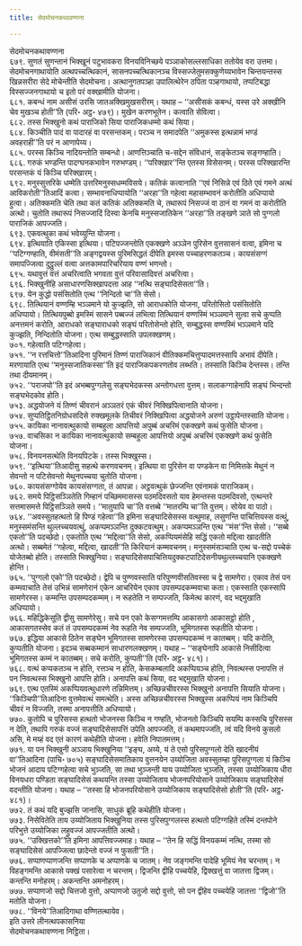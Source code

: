 ```yaml
---
title: सेदमोचनकथावण्णना

---
```

सेदमोचनकथावण्णना  
६७९. सुणतं सुणन्तानं भिक्खूनं पटुभावकरा विनयविनिच्छये पञ्ञाकोसल्लसाधिका ततोयेव वरा उत्तमा। सेदमोचनगाथायोति अत्थपच्चत्थिकानं, सासनपच्चत्थिकानञ्च विस्सज्जेतुमसक्कुणेय्यभावेन चिन्तयन्तस्स खिन्नसरीरा सेदे मोचेन्तीति सेदमोचना। अत्थानुगतपञ्हा उपालित्थेरेन ठपिता पञ्हगाथायो, तप्पटिबद्धा विस्सज्जनगाथायो च इतो परं वक्खामीति योजना।  
६८१. कबन्धं नाम असीसं उरसि जातअक्खिमुखसरीरम्। यथाह – ‘‘असीसकं कबन्धं, यस्स उरे अक्खीनि चेव मुखञ्च होती’’ति (परि॰ अट्ठ॰ ४७९)। मुखेन करणभूतेन। कत्वाति सेवित्वा।  
६८२. तस्स भिक्खुनो कथं पाराजिको सिया पाराजिकधम्मो कथं सिया।  
६८४. किञ्चीति पादं वा पादारहं वा परसन्तकम्। परञ्च न समादपेति ‘‘अमुकस्स इत्थन्नामं भण्डं अवहराही’’ति परं न आणापेय्य।  
६८५. परस्स किञ्चि नादियन्तोति सम्बन्धो। आणत्तिञ्चाति च-सद्देन संविधानं, सङ्केतञ्च सङ्गण्हाति।  
६८६. गरुकं भण्डन्ति पादग्घनकभावेन गरुभण्डम्। ‘‘परिक्खार’’न्ति एतस्स विसेसनम्। परस्स परिक्खारन्ति परसन्तकं यं किञ्चि परिक्खारम्।  
६९२. मनुस्सुत्तरिके धम्मेति उत्तरिमनुस्सधम्मविसये। कतिकं कत्वानाति ‘‘एवं निसिन्ने एवं ठिते एवं गमने अत्थं आविकरोती’’तिआदिं कत्वा। सम्भावनाधिप्पायोति ‘‘अरहा’’ति गहेत्वा महासम्भावनं करोतीति अधिप्पायो हुत्वा। अतिक्कमति चेति तथा कतं कतिकं अतिक्कमति चे, तथारूपं निसज्जं वा ठानं वा गमनं वा करोतीति अत्थो। चुतोति तथारूपं निसज्जादिं दिस्वा केनचि मनुस्सजातिकेन ‘‘अरहा’’ति तङ्खणे ञाते सो पुग्गलो पाराजिकं आपज्जति।  
६९३. एकवत्थुका कथं भवेय्युन्ति योजना।  
६९४. इत्थियाति एकिस्सा इत्थिया। पटिपज्जन्तोति एकक्खणे अञ्ञेन पुरिसेन वुत्तसासनं वत्वा, इमिना च ‘‘पटिग्गण्हाति, वीमंसती’’ति अङ्गद्वयस्स पुरिमसिद्धतं दीपेति इमस्स पच्चाहरणकतञ्च। कायसंसग्गं समापज्जित्वा दुट्ठुल्लं वत्वा अत्तकामपारिचरियाय वण्णं भणन्तो।  
६९५. यथावुत्तं वत्तं अचरित्वाति भगवता वुत्तं परिवासादिवत्तं अचरित्वा।  
६९६. भिक्खुनीहि असाधारणसिक्खापदत्ता आह ‘‘नत्थि सङ्घादिसेसता’’ति।  
६९७. येन कुद्धो पसंसितोति एत्थ ‘‘निन्दितो चा’’ति सेसो।  
६९८. तित्थियानं वण्णम्हि भञ्ञमाने यो कुज्झति, सो आराधकोति योजना, परितोसितो पसंसितोति अधिप्पायो। तित्थियपुब्बो इमस्मिं सासने पब्बज्जं लभित्वा तित्थियानं वण्णस्मिं भञ्ञमाने सुत्वा सचे कुप्पति अनत्तमनं करोति, आराधको सङ्घाराधको सङ्घं परितोसेन्तो होति, सम्बुद्धस्स वण्णस्मिं भञ्ञमाने यदि कुज्झति, निन्दितोति योजना। एत्थ सम्बुद्धस्साति उपलक्खणम्।  
७०१. गहेत्वाति पटिग्गहेत्वा।  
७५१. ‘‘न रत्तचित्तो’’तिआदिना पुरिमानं तिण्णं पाराजिकानं वीतिक्कमचित्तुप्पादमत्तस्सापि अभावं दीपेति। मरणायाति एत्थ ‘‘मनुस्सजातिकस्सा’’ति इदं पाराजिकपकरणतोव लब्भति। तस्साति किञ्चि देन्तस्स। तन्ति तथा दीयमानम्।  
७५२. ‘‘पराजयो’’ति इदं अभब्बपुग्गलेसु सङ्घभेदकस्स अन्तोगधत्ता वुत्तम्। सलाकग्गाहेनापि सङ्घं भिन्दन्तो सङ्घभेदकोव होति।  
७५३. अद्धयोजने यं तिण्णं चीवरानं अञ्ञतरं एकं चीवरं निक्खिपित्वानाति योजना।  
७५४. सुप्पतिट्ठितनिग्रोधसदिसे रुक्खमूलके तिचीवरं निक्खिपित्वा अद्धयोजने अरुणं उट्ठापेन्तस्साति योजना।  
७५५. कायिका नानावत्थुकायो सम्बहुला आपत्तियो अपुब्बं अचरिमं एकक्खणे कथं फुसेति योजना।  
७५७. वाचसिका न कायिका नानावत्थुकायो सम्बहुला आपत्तियो अपुब्बं अचरिमं एकक्खणे कथं फुसेति योजना।  
७५८. विनयनसत्थेति विनयपिटके। तस्स भिक्खुस्स।  
७५९. ‘‘इत्थिया’’तिआदीसु सहत्थे करणवचनम्। इत्थिया वा पुरिसेन वा पण्डकेन वा निमित्तके मेथुनं न सेवन्तो न पटिसेवन्तो मेथुनपच्चया चुतोति योजना।  
७६०. कायसंसग्गोयेव कायसंसग्गता, तं आपन्ना। अट्ठवत्थुकं छेज्जन्ति एवंनामकं पाराजिकम्।  
७६२. समये पिट्ठिसञ्ञितेति गिम्हानं पच्छिममासस्स पठमदिवसतो याव हेमन्तस्स पठमदिवसो, एत्थन्तरे सत्तमासमत्ते पिट्ठिसञ्ञिते समये। ‘‘मातुयापि चा’’ति वत्तब्बे ‘‘मातरम्पि चा’’ति वुत्तम्। सोयेव वा पाठो।  
७६४. ‘‘अवस्सुतहत्थतो हि पिण्डं गहेत्वा’’ति इमिना सङ्घादिसेसस्स वत्थुमाह, लसुणन्ति पाचित्तियस्स वत्थुं, मनुस्समंसन्ति थुल्लच्चयवत्थुं, अकप्पमञ्ञन्ति दुक्कटवत्थुम्। अकप्पमञ्ञन्ति एत्थ ‘‘मंस’’न्ति सेसो। ‘‘सब्बे एकतो’’ति पदच्छेदो। एकतोति एत्थ ‘‘मद्दित्वा’’ति सेसो, अकप्पियमंसेहि सद्धिं एकतो मद्दित्वा खादतीति अत्थो। सब्बमेतं ‘‘गहेत्वा, मद्दित्वा, खादती’’ति किरियानं कम्मवचनम्। मनुस्समंसञ्चाति एत्थ च-सद्दो पच्चेकं योजेतब्बो होति। तस्साति भिक्खुनिया। सङ्घादिसेसपाचित्तियदुक्कटपाटिदेसनीयथुल्लच्चयानि एकक्खणे होन्ति।  
७६५. ‘‘पुग्गलो एको’’ति पदच्छेदो। द्वेपि च पुण्णवस्साति परिपुण्णवीसतिवस्सा च द्वे सामणेरा। एकाव तेसं पन कम्मवाचाति तेसं उभिन्नं सामणेरानं एकेन आचरियेन एकाव उपसम्पदकम्मवाचा कता। एकस्साति एकस्सापि सामणेरस्स। कम्मन्ति उपसम्पदकम्मम्। न रूहतेति न सम्पज्जति, किमेत्थ कारणं, वद भद्दमुखाति अधिप्पायो।  
७६६. महिद्धिकेसूति द्वीसु सामणेरेसु। सचे पन एको केसग्गमत्तम्पि आकासगो आकासट्ठो होति , आकासगतस्सेव कतं तं उपसम्पदकम्मं नेव रूहति नेव सम्पज्जति, भूमिगतस्स रूहतीति योजना।  
७६७. इद्धिया आकासे ठितेन सङ्घेन भूमिगतस्स सामणेरस्स उपसम्पदकम्मं न कातब्बम्। यदि करोति, कुप्पतीति योजना। इदञ्च सब्बकम्मानं साधारणलक्खणम्। यथाह – ‘‘सङ्घेनापि आकासे निसीदित्वा भूमिगतस्स कम्मं न कातब्बम्। सचे करोति, कुप्पती’’ति (परि॰ अट्ठ॰ ४८१)।  
७६८. वत्थं कप्पकतञ्च न होति, रत्तञ्च न होति, केसकम्बलादि अकप्पियञ्च होति, निवत्थस्स पनापत्ति तं पन निवत्थस्स भिक्खुनो आपत्ति होति। अनापत्ति कथं सिया, वद भद्दमुखाति योजना।  
७६९. एत्थ एतस्मिं अकप्पियवत्थुधारणे तन्निमित्तम्। अच्छिन्नचीवरस्स भिक्खुनो अनापत्ति सियाति योजना। ‘‘किञ्चिपी’’तिआदिना वुत्तमेवत्थं समत्थेति। अस्स अच्छिन्नचीवरस्स भिक्खुस्स अकप्पियं नाम किञ्चिपि चीवरं न विज्जति, तस्मा अनापत्तीति अधिप्पायो।  
७७०. कुतोपि च पुरिसस्स हत्थतो भोजनस्स किञ्चि न गण्हति, भोजनतो किञ्चिपि सयम्पि कस्सचि पुरिसस्स न देति, तथापि गरुकं वज्जं सङ्घादिसेसापत्तिं उपेति आपज्जति, तं कथमापज्जति, त्वं यदि विनये कुसलो असि, मे मय्हं वद एतं कारणं कथेहीति योजना। हवेति निपातमत्तम्।  
७७१. या पन भिक्खुनी अञ्ञाय भिक्खुनिया ‘‘इङ्घ, अय्ये, यं ते एसो पुरिसपुग्गलो देति खादनीयं वा’’तिआदिना (पाचि॰ ७०५) सङ्घादिसेसमातिकाय वुत्तनयेन उय्योजिता अवस्सुतम्हा पुरिसपुग्गला यं किञ्चि भोजनं आदाय पटिग्गहेत्वा सचे भुञ्जति, सा तथा भुञ्जन्ती याय उय्योजिता भुञ्जति, तस्सा उय्योजिकाय धीरा विनयधरा पण्डिता सङ्घादिसेसं कथयन्ति तस्सा उय्योजिताय भोजनपरियोसाने उय्योजिकाय सङ्घादिसेसं वदन्तीति योजना। यथाह – ‘‘तस्सा हि भोजनपरियोसाने उय्योजिकाय सङ्घादिसेसो होती’’ति (परि॰ अट्ठ॰ ४८१)।  
७७२. तं कथं यदि बुज्झसि जानासि, साधुकं ब्रूहि कथेहीति योजना।  
७७३. निसेवितेति ताय उय्योजिताय भिक्खुनिया तस्स पुरिसपुग्गलस्स हत्थतो पटिग्गहिते तस्मिं दन्तपोने परिभुत्ते उय्योजिका लहुवज्जं आपज्जतीति अत्थो।  
७७५. ‘‘उक्खित्तको’’ति इमिना आपत्तिवज्जमाह। यथाह – ‘‘तेन हि सद्धिं विनयकम्मं नत्थि, तस्मा सो सङ्घादिसेसं आपज्जित्वा छादेन्तो वज्जं न फुसती’’ति।  
७७६. सप्पाणप्पाणजन्ति सप्पाणके च अप्पाणके च जातम्। नेव जङ्गमन्ति पादेहि भूमियं नेव चरन्तम्। न विहङ्गमन्ति आकासे पक्खं पसारेत्वा न चरन्तम्। द्विजन्ति द्वीहि पच्चयेहि, द्विक्खत्तुं वा जातत्ता द्विजम्। कन्तन्ति मनोहरम्। अकन्तन्ति अमनोहरम्।  
७७७. सप्पाणजो सद्दो चित्तजो वुत्तो, अप्पाणजो उतुजो सद्दो वुत्तो, सो पन द्वीहेव पच्चयेहि जातत्ता ‘‘द्विजो’’ति मतोति योजना।  
७७८. ‘‘विनये’’तिआदिगाथा वण्णितत्थायेव।  
इति उत्तरे लीनत्थपकासनिया  
सेदमोचनकथावण्णना निट्ठिता।  